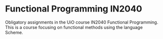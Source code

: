 # Functional Programming IN2040

Obligatory assignments in the UiO course IN2040 Functional Programming. This is a course focusing on functional methods using the language Scheme.
